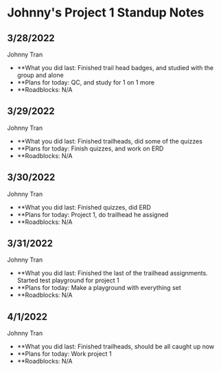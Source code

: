 # Johnny's Project 1 Standup Notes

## 3/28/2022
Johnny Tran
* **What you did last: Finished trail head badges, and studied with the group and alone
* **Plans for today: QC, and study for 1 on 1 more
* **Roadblocks: N/A

## 3/29/2022
Johnny Tran
* **What you did last: Finished trailheads, did some of the quizzes
* **Plans for today: Finish quizzes, and work on ERD
* **Roadblocks: N/A

## 3/30/2022
Johnny Tran
* **What you did last: Finished quizzes, did ERD
* **Plans for today: Project 1, do trailhead he assigned
* **Roadblocks: N/A

## 3/31/2022
Johnny Tran
* **What you did last: Finished the last of the trailhead assignments. Started test playground for project 1
* **Plans for today: Make a playground with everything set
* **Roadblocks: N/A

## 4/1/2022
Johnny Tran
* **What you did last: Finished trailheads, should be all caught up now
* **Plans for today: Work project 1
* **Roadblocks: N/A
